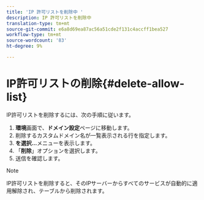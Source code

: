 ```yaml
---
title: 'IP 許可リストを削除中 '
description: IP 許可リストを削除中
translation-type: tm+mt
source-git-commit: e6a8d69ea87ac56a51cde2f131c4accff1bea527
workflow-type: tm+mt
source-wordcount: '83'
ht-degree: 9%

---
```



# IP許可リストの削除{#delete-allow-list}

IP許可リストを削除するには、次の手順に従います。

1. **環境**&#x200B;画面で、**ドメイン設定**&#x200B;ページに移動します。
1. 削除するカスタムドメイン名が一覧表示される行を指定します。
1. **を選択…**&#x200B;メニューを表示します。
1. 「**削除**」オプションを選択します。
1. 送信を確認します。

>[!NOTE]
>IP許可リストを削除すると、そのIPサーバーからすべてのサービスが自動的に適用解除され、テーブルから削除されます。

